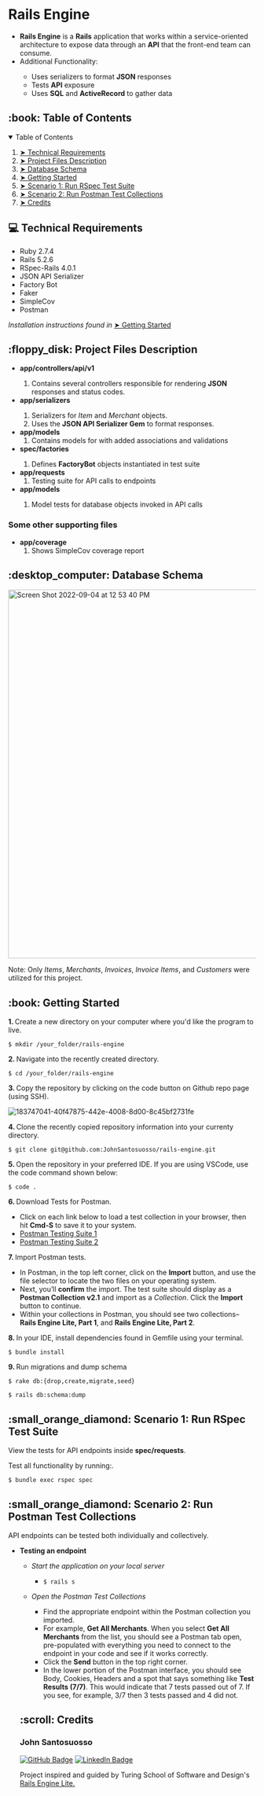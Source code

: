 # Rails Engine

<ul>
<li><b>Rails Engine</b> is a <b>Rails</b> application that works within a service-oriented architecture to expose data through an <b>API</b> that the front-end team can consume.</li>
<li>Additional Functionality:</li><ul>
<li>Uses serializers to format <b>JSON</b> responses</li>
<li>Tests <b>API</b> exposure</li>
<li>Uses <b>SQL</b> and <b>ActiveRecord</b> to gather data</li></ul>
</ul>

<!-- TABLE OF CONTENTS -->
<h2 id="table-of-contents"> :book: Table of Contents</h2>

<details open="open">
  <summary>Table of Contents</summary>
  <ol>
    <li><a href="#techical-requirements"> ➤ Technical Requirements</a></li>
    <li><a href="#project-files-description"> ➤ Project Files Description</a></li>
    <li><a href="#db-schema"> ➤ Database Schema</a></li>
    <li><a href="#getting-started"> ➤ Getting Started</a></li>
    <li><a href="#scenario1"> ➤ Scenario 1: Run RSpec Test Suite </a></li>
    <li><a href="#scenario2"> ➤ Scenario 2: Run Postman Test Collections </a></li>
    <li><a href="#credits"> ➤ Credits</a></li>
  </ol>
</details>

<!-- TECHNICAL REQUIREMENTS -->
<h2 id="techical-requirements"> 💻 Technical Requirements</h2>
<ul>
  <li>Ruby 2.7.4</li>
  <li>Rails 5.2.6</li>
  <li>RSpec-Rails 4.0.1</li>
  <li>JSON API Serializer</li>
  <li>Factory Bot</li>
  <li>Faker</li>
  <li>SimpleCov</li>
  <li>Postman</li>
  </ul>
  <p><i>Installation instructions found in</i> <a href="#getting-started"> ➤ Getting Started</a></p>
   
<!-- PROJECT FILES DESCRIPTION -->
<h2 id="project-files-description"> :floppy_disk: Project Files Description</h2>

<ul>
  <li><b>app/controllers/api/v1</li></b>
  <ol>
  <li>Contains several controllers responsible for rendering <b>JSON</b> responses and status codes.</li></ol>
  <li><b>app/serializers</b></li><ol>
  <li>Serializers for <i>Item</i> and <i>Merchant</i> objects.</li>
  <li>Uses the <b>JSON API Serializer Gem</b> to format responses.</li></ol>
   <li><b>app/models</b>
    <ol><li>Contains models for with added associations and validations</li></ol>
  <li><b>spec/factories</b></li><ol>
  <li>Defines <b>FactoryBot</b> objects instantiated in test suite</li></ol>
  <li><b>app/requests</b><ol>
  <li>Testing suite for API calls to endpoints</li></ol>
  <li><b>app/models</b></li><ol>
  <li>Model tests for database objects invoked in API calls</i></li></ol>
</ul>

<h3>Some other supporting files</h3>
<ul><li><b>app/coverage</b><ol>
  <li>Shows SimpleCov coverage report</li>
</ul>

<!-- DATABASE SCHEMA -->
<h2 id="db-schema"> :desktop_computer: Database Schema</h2>

<img width="750" alt="Screen Shot 2022-09-04 at 12 53 40 PM" src="https://user-images.githubusercontent.com/95776577/188324699-55143081-0395-47b6-8663-ef4e418308c5.png">

  <p>Note: Only <i>Items</i>, <i>Merchants</i>, <i>Invoices</i>, <i>Invoice Items</i>, and <i>Customers</i> were utilized for this project.
<!-- GETTING STARTED -->
<h2 id="getting-started"> :book: Getting Started</h2>

<p><b>1. </b> Create a new directory on your computer where you'd like the program to live.</p>
<pre><code>$ mkdir /your_folder/rails-engine</code></pre>

<p><b>2. </b> Navigate into the recently created directory.</p>
<pre><code>$ cd /your_folder/rails-engine</code></pre>
<p><b>3. </b> Copy the repository by clicking on the code button on Github repo page (using SSH).</p>

![183747041-40f47875-442e-4008-8d00-8c45bf2731fe](https://user-images.githubusercontent.com/95776577/183752233-c9130b38-ce16-4b4c-aeb4-fdf0d0d4a137.png)

<p><b>4. </b> Clone the recently copied repository information into your currenty directory.</p>
<pre><code>$ git clone git@github.com:JohnSantosuosso/rails-engine.git</code></pre>

<p><b>5. </b> Open the repository in your preferred IDE.  If you are using VSCode, use the code command shown below:</p>
<pre><code>$ code .</code></pre>

<p><b>6. </b> Download Tests for Postman</a>.</p>
<ul><li>Click on each link below to load a test collection in your browser, then hit <b>Cmd-S</b> to save it to your system.</li>
<li><a href="https://backend.turing.edu/module3/projects/rails_engine_lite/RailsEngineSection1.postman_collection.json">Postman Testing Suite 1</a></li>
<li><a href="https://backend.turing.edu/module3/projects/rails_engine_lite/RailsEngineSection2.postman_collection.json">Postman Testing Suite 2</a></li></ul>

<p><b>7. </b> Import Postman tests</a>.</p>
<ul><li>In Postman, in the top left corner, click on the <b>Import</b> button, and use the file selector to locate the two files on your operating system.</li>
<li>Next, you’ll <b>confirm</b> the import. The test suite should display as a <b>Postman Collection v2.1</b> and import as a <i>Collection</i>. Click the <b>Import</b> button to continue.</li>
<li>Within your collections in Postman, you should see two collections– <b>Rails Engine Lite, Part 1</b>, and <b>Rails Engine Lite, Part 2</b>.</li></ul>

<p><b>8. </b> In your IDE, install dependencies found in Gemfile using your terminal</a>.</p>
<pre><code>$ bundle install</code></pre>

<p><b>9. </b> Run migrations and dump schema</p>
<pre><code>$ rake db:{drop,create,migrate,seed}</code></pre>
<pre><code>$ rails db:schema:dump</code></pre>

<!-- SCENARIO1 -->
<h2 id="scenario1"> :small_orange_diamond: Scenario 1: Run RSpec Test Suite</h2>
<p>View the tests for API endpoints inside <b>spec/requests</b>.</p>
<p>Test all functionality by running:</b>.</p>
<pre><code>$ bundle exec rspec spec</code></pre>

<!-- SCENARIO2 -->
<h2 id="scenario2"> :small_orange_diamond: Scenario 2: Run Postman Test Collections </h2>
<p>API endpoints can be tested both individually and collectively.</p>
<ul><li><b>Testing an endpoint</b></li><ul>
  <li><i>Start the application on your local server</i></li><ul>
  <li><pre><code>$ rails s</code></pre></li></ul>
  <li><i>Open the Postman Test Collections</i></li><ul>
  <li>Find the appropriate endpoint within the Postman collection you imported.</li>
  <li>For example, <b>Get All Merchants</b>. When you select <b>Get All Merchants</b> from the list, you should see a Postman tab open, pre-populated with everything you need to connect to the endpoint in your code and see if it works correctly.</li>
  <li>Click the <b>Send</b> button in the top right corner.</li>
  <li>In the lower portion of the Postman interface, you should see </i>Body, Cookies, Headers</i> and a spot that says something like <b>Test Results (7/7)</b>. This would indicate that 7 tests passed out of 7. If you see, for example, 3/7 then 3 tests passed and 4 did not.</li></ul>
  </ul>
  
<!-- CREDITS -->
<h2 id="credits"> :scroll: Credits</h2>
<h3>John Santosuosso</h3>

[![GitHub Badge](https://img.shields.io/badge/GitHub-100000?style=for-the-badge&logo=github&logoColor=white)](https://github.com/johnsantosuosso)
[![LinkedIn Badge](https://img.shields.io/badge/LinkedIn-0077B5?style=for-the-badge&logo=linkedin&logoColor=white)](https://www.linkedin.com/in/john-santosuosso)

<p>Project inspired and guided by Turing School of Software and Design's <a href="https://backend.turing.edu/module3/projects/rails_engine_lite/"> Rails Engine Lite.</a></p>

